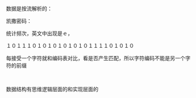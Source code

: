 数据是按流解析的：

凯撒密码：

统计频次，英文中出现是ｅ，

１０１１１０１０１０１０１０１０１１１１０１０１０

每接受一个字符就和编码表对比，看是否产生匹配，所以字符编码不能是另一个字符的前缀

​	





数据结构有思维逻辑层面的和实现层面的